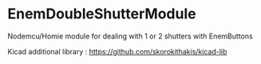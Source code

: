 # EnemDoubleShutterModule
Nodemcu/Homie module for dealing with 1 or 2 shutters with EnemButtons

Kicad additional library : https://github.com/skorokithakis/kicad-lib
